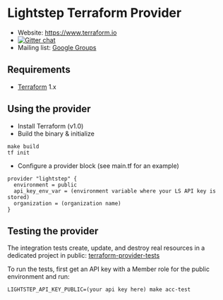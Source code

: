 # Lightstep Terraform Provider

-   Website: https://www.terraform.io
-   [![Gitter chat](https://badges.gitter.im/hashicorp-terraform/Lobby.png)](https://gitter.im/hashicorp-terraform/Lobby)
-   Mailing list: [Google Groups](http://groups.google.com/group/terraform-tool)

## Requirements

-   [Terraform](https://www.terraform.io/downloads.html) 1.x

## Using the provider

* Install Terraform (v1.0)
* Build the binary & initialize
```
make build
tf init
```

* Configure a provider block (see main.tf for an example)
```
provider "lightstep" {
  environment = public
  api_key_env_var = (environment variable where your LS API key is stored)
  organization = (organization name)
}
```

## Testing the provider

The integration tests create, update, and destroy real resources in a dedicated project in public:
[terraform-provider-tests](https://app.lightstep.com/terraform-provider-tests/service-directory/android/deployments)

To run the tests, first get an API key with a Member role for the public environment and run:
```
LIGHTSTEP_API_KEY_PUBLIC=(your api key here) make acc-test
```

